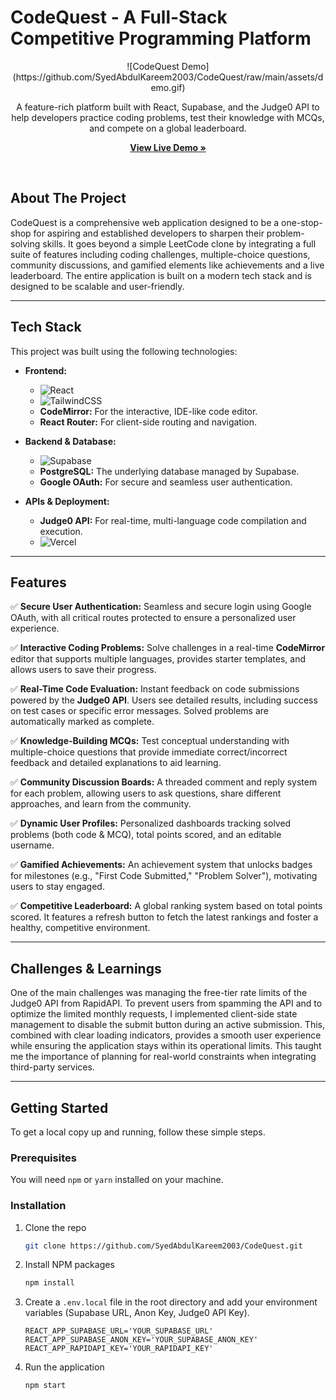 # CodeQuest - A Full-Stack Competitive Programming Platform

<p align="center">
  ![CodeQuest Demo]
  (https://github.com/SyedAbdulKareem2003/CodeQuest/raw/main/assets/demo.gif)
</p>

<p align="center">
  A feature-rich platform built with React, Supabase, and the Judge0 API to help developers practice coding problems, test their knowledge with MCQs, and compete on a global leaderboard.
</p>

<p align="center">
  <a href="https://codequest-gules.vercel.app/"><strong>View Live Demo »</strong></a>
</p>
<br>

## About The Project

CodeQuest is a comprehensive web application designed to be a one-stop-shop for aspiring and established developers to sharpen their problem-solving skills. It goes beyond a simple LeetCode clone by integrating a full suite of features including coding challenges, multiple-choice questions, community discussions, and gamified elements like achievements and a live leaderboard. The entire application is built on a modern tech stack and is designed to be scalable and user-friendly.

---

## Tech Stack

This project was built using the following technologies:

*   **Frontend:**
    *   ![React](https://img.shields.io/badge/react-%2320232a.svg?style=for-the-badge&logo=react&logoColor=%2361DAFB)
    *   ![TailwindCSS](https://img.shields.io/badge/tailwindcss-%2338B2AC.svg?style=for-the-badge&logo=tailwind-css&logoColor=white)
    *   **CodeMirror:** For the interactive, IDE-like code editor.
    *   **React Router:** For client-side routing and navigation.

*   **Backend & Database:**
    *   ![Supabase](https://img.shields.io/badge/Supabase-3ECF8E?style=for-the-badge&logo=supabase&logoColor=white)
    *   **PostgreSQL:** The underlying database managed by Supabase.
    *   **Google OAuth:** For secure and seamless user authentication.

*   **APIs & Deployment:**
    *   **Judge0 API:** For real-time, multi-language code compilation and execution.
    *   ![Vercel](https://img.shields.io/badge/vercel-%23000000.svg?style=for-the-badge&logo=vercel&logoColor=white)

---

## Features

✅ **Secure User Authentication:** Seamless and secure login using Google OAuth, with all critical routes protected to ensure a personalized user experience.

✅ **Interactive Coding Problems:** Solve challenges in a real-time **CodeMirror** editor that supports multiple languages, provides starter templates, and allows users to save their progress.

✅ **Real-Time Code Evaluation:** Instant feedback on code submissions powered by the **Judge0 API**. Users see detailed results, including success on test cases or specific error messages. Solved problems are automatically marked as complete.

✅ **Knowledge-Building MCQs:** Test conceptual understanding with multiple-choice questions that provide immediate correct/incorrect feedback and detailed explanations to aid learning.

✅ **Community Discussion Boards:** A threaded comment and reply system for each problem, allowing users to ask questions, share different approaches, and learn from the community.

✅ **Dynamic User Profiles:** Personalized dashboards tracking solved problems (both code & MCQ), total points scored, and an editable username.

✅ **Gamified Achievements:** An achievement system that unlocks badges for milestones (e.g., "First Code Submitted," "Problem Solver"), motivating users to stay engaged.

✅ **Competitive Leaderboard:** A global ranking system based on total points scored. It features a refresh button to fetch the latest rankings and foster a healthy, competitive environment.

---

## Challenges & Learnings

One of the main challenges was managing the free-tier rate limits of the Judge0 API from RapidAPI. To prevent users from spamming the API and to optimize the limited monthly requests, I implemented client-side state management to disable the submit button during an active submission. This, combined with clear loading indicators, provides a smooth user experience while ensuring the application stays within its operational limits. This taught me the importance of planning for real-world constraints when integrating third-party services.

---

## Getting Started

To get a local copy up and running, follow these simple steps.

### Prerequisites

You will need `npm` or `yarn` installed on your machine.

### Installation

1.  Clone the repo
    ```sh
    git clone https://github.com/SyedAbdulKareem2003/CodeQuest.git
    ```
2.  Install NPM packages
    ```sh
    npm install
    ```
3.  Create a `.env.local` file in the root directory and add your environment variables (Supabase URL, Anon Key, Judge0 API Key).
    ```
    REACT_APP_SUPABASE_URL='YOUR_SUPABASE_URL'
    REACT_APP_SUPABASE_ANON_KEY='YOUR_SUPABASE_ANON_KEY'
    REACT_APP_RAPIDAPI_KEY='YOUR_RAPIDAPI_KEY'
    ```
4.  Run the application
    ```sh
    npm start
    ```
